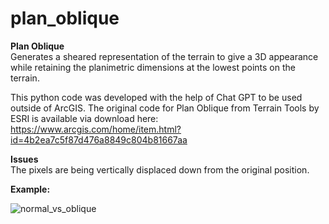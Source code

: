 # plan_oblique

<b>Plan Oblique</b> <br>
Generates a sheared representation of the terrain to give a 3D appearance while retaining the planimetric dimensions at the lowest points on the terrain.

This python code was developed with the help of Chat GPT to be used outside of ArcGIS. The original code for Plan Oblique from Terrain Tools by ESRI is available via download here: https://www.arcgis.com/home/item.html?id=4b2ea7c5f87d476a8849c804b81667aa

<b>Issues</b><br>
The pixels are being vertically displaced down from the original position.

<b>Example:</b><br>

![normal_vs_oblique](https://github.com/user-attachments/assets/ab6279c8-0c2c-4634-a7a2-282a03279b03)
